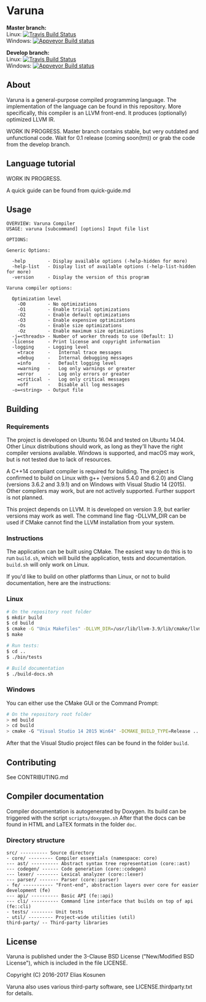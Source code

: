 # Varuna

**Master branch:**  
Linux: [![Travis Build Status](https://img.shields.io/travis/varuna-lang/varuna/master.svg)](https://travis-ci.org/varuna-lang/varuna)  
Windows: [![Appveyor Build status](https://img.shields.io/appveyor/ci/varuna-lang/varuna/master.svg)](https://ci.appveyor.com/project/varuna-lang/varuna/branch/master)

**Develop branch:**  
Linux: [![Travis Build Status](https://img.shields.io/travis/varuna-lang/varuna/develop.svg)](https://travis-ci.org/varuna-lang/varuna)  
Windows: [![Appveyor Build status](https://img.shields.io/appveyor/ci/varuna-lang/varuna/develop.svg)](https://ci.appveyor.com/project/varuna-lang/varuna/branch/develop)

## About

Varuna is a general-purpose compiled programming language.
The implementation of the language can be found in this repository.
More specifically, this compiler is an LLVM front-end.
It produces (optionally) optimized LLVM IR.

WORK IN PROGRESS. Master branch contains stable, but very outdated and unfunctional code.
Wait for 0.1 release (coming soon(tm)) or grab the code from the develop branch.

## Language tutorial

WORK IN PROGRESS.

A quick guide can be found from quick-guide.md

## Usage

```
OVERVIEW: Varuna Compiler
USAGE: varuna [subcommand] [options] Input file list

OPTIONS:

Generic Options:

  -help        - Display available options (-help-hidden for more)
  -help-list   - Display list of available options (-help-list-hidden for more)
  -version     - Display the version of this program

Varuna compiler options:

  Optimization level
    -O0        - No optimizations
    -O1        - Enable trivial optimizations
    -O2        - Enable default optimizations
    -O3        - Enable expensive optimizations
    -Os        - Enable size optimizations
    -Oz        - Enable maximum size optimizations
  -j=<threads> - Number of worker threads to use (Default: 1)
  -license     - Print license and copyright information
  -logging     - Logging level
    =trace     -   Internal trace messages
    =debug     -   Internal debugging messages
    =info      -   Default logging level
    =warning   -   Log only warnings or greater
    =error     -   Log only errors or greater
    =critical  -   Log only critical messages
    =off       -   Disable all log messages
  -o=<string>  - Output file
```

## Building

### Requirements

The project is developed on Ubuntu 16.04 and tested on Ubuntu 14.04.
Other Linux distributions should work, as long as they'll have the right compiler versions available.
Windows is supported, and macOS may work, but is not tested due to lack of resources.

A C++14 compliant compiler is required for building.
The project is confirmed to build on
Linux with g++ (versions 5.4.0 and 6.2.0) and Clang (versions 3.6.2 and 3.9.1) and
on Windows with Visual Studio 14 (2015). Other compilers may work, but are not actively supported.
Further support is not planned.

This project depends on LLVM. It is developed on version 3.9, but earlier versions may work as well.
The command line flag -DLLVM_DIR can be used if CMake cannot find the LLVM installation from your system.

### Instructions

The application can be built using CMake.
The easiest way to do this is to run `build.sh`,
which will build the application, tests and documentation.
`build.sh` will only work on Linux.

If you'd like to build on other platforms than Linux,
or not to build documentation, here are the instructions:

### Linux

```sh
# On the repository root folder
$ mkdir build
$ cd build
$ cmake -G "Unix Makefiles" -DLLVM_DIR=/usr/lib/llvm-3.9/lib/cmake/llvm ..
$ make

# Run tests:
$ cd ..
$ ./bin/tests

# Build documentation
$ ./build-docs.sh
```

### Windows

You can either use the CMake GUI or the Command Prompt:
```sh
# On the repository root folder
> md build
> cd build
> cmake -G "Visual Studio 14 2015 Win64" -DCMAKE_BUILD_TYPE=Release ..
```

After that the Visual Studio project files can be found in the folder `build`.

## Contributing

See CONTRIBUTING.md

## Compiler documentation

Compiler documentation is autogenerated by Doxygen. Its build can be triggered with the script `scripts/doxygen.sh`
After that the docs can be found in HTML and LaTEX formats in the folder `doc`.

### Directory structure

```
src/ ---------- Source directory
- core/ --------- Compiler essentials (namespace: core)
--- ast/ ---------- Abstract syntax tree representation (core::ast)
--- codegen/ ------ Code generation (core::codegen)
--- lexer/ -------- Lexical analyzer (core::lexer)
--- parser/ ------- Parser (core::parser)
- fe/ ----------- "Front-end", abstraction layers over core for easier development (fe)
--- api/ ---------- Basic API (fe::api)
--- cli/ ---------- Command line interface that builds on top of api (fe::cli)
- tests/ -------- Unit tests
- util/ --------- Project-wide utilities (util)
third-party/ -- Third-party libraries
```

## License

Varuna is published under the 3-Clause BSD License ("New/Modified BSD License"),
which is included in the file LICENSE.

Copyright (C) 2016-2017 Elias Kosunen

Varuna also uses various third-party software, see LICENSE.thirdparty.txt for details.
